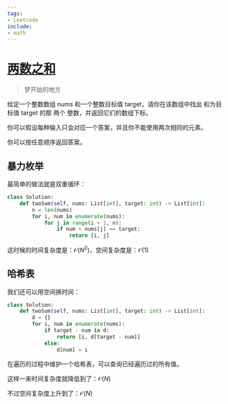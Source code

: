 ```yaml
---
tags:
- Leetcode
include:
- math
---
```


# [两数之和](https://leetcode.cn/problems/two-sum/)

> 梦开始的地方

给定一个整数数组 nums 和一个整数目标值 target，请你在该数组中找出 和为目标值 target  的那 两个 整数，并返回它们的数组下标。

你可以假设每种输入只会对应一个答案，并且你不能使用两次相同的元素。

你可以按任意顺序返回答案。

## 暴力枚举

最简单的做法就是双重循环：

```python
class Solution:
    def twoSum(self, nums: List[int], target: int) -> List[int]:
        n = len(nums)
        for i, num in enumerate(nums):
            for j in range(i + 1, n):
                if num + nums[j] == target:
                    return [i, j]

```

这时候的时间复杂度是：$\mathcal{O}(N^2)$，空间复杂度是：$\mathcal{O}(1)$

## 哈希表

我们还可以用空间换时间：

```python
class Solution:
    def twoSum(self, nums: List[int], target: int) -> List[int]:
        d = {}
        for i, num in enumerate(nums):
            if target - num in d:
                return [i, d[target - num]]
            else:
                d[num] = i

```

在遍历的过程中维护一个哈希表，可以查询已经遍历过的所有值。

这样一来时间复杂度就降低到了：$\mathcal{O}(N)$

不过空间复杂度上升到了：$\mathcal{O}(N)$
